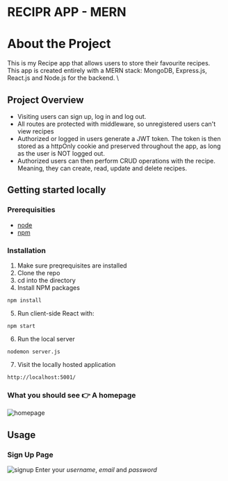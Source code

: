 # RECIPR APP - MERN

# About the Project
This is my Recipe app that allows users to store their favourite recipes.\
This app is created entirely with a MERN stack: MongoDB, Express.js, React.js and Node.js for the backend. \

## Project Overview
- Visiting users can sign up, log in and log out. 
- All routes are protected with middleware, so unregistered users can't view recipes
- Authorized or logged in users generate a JWT token. The token is then stored as a httpOnly cookie and preserved throughout the app, as long as the user is NOT logged out. 
- Authorized users can then perform CRUD operations with the recipe. Meaning, they can create, read, update and delete recipes. 

## Getting started locally

### Prerequisities
- [node](https://nodejs.org/en/download/)
- [npm](https://www.npmjs.com/)

### Installation

1. Make sure preqrequisites are installed
2. Clone the repo
3. cd into the directory
4. Install NPM packages
```
npm install
```
5. Run client-side React with:
```
npm start
```
6. Run the local server
```
nodemon server.js
```
7. Visit the locally hosted application
```
http://localhost:5001/
```
### What you should see 👉 A homepage
![homepage](https://i.imgur.com/Xo3Ha1J.png)

## Usage

### Sign Up Page

![signup](https://i.imgur.com/0NHWjWt.png)
Enter your *username*, *email* and *password*





